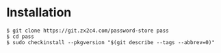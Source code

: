 # Installation

    $ git clone https://git.zx2c4.com/password-store pass
    $ cd pass
    $ sudo checkinstall --pkgversion "$(git describe --tags --abbrev=0)"

